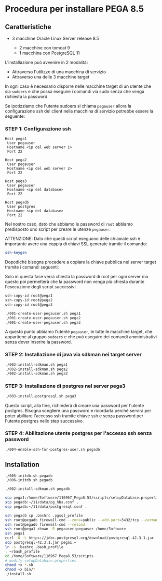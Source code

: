 # Procedura per installare PEGA 8.5

## Caratteristiche

  - 3 macchine Oracle Linux Server release 8.5

    - 2 macchine con tomcat 9
    - 1 macchina con PostgreSQL 11

L'installazione può avvenire in 2 modalità:

  - Attraverso l'utilizzo di una macchina di servizio
  - Attraverso una delle 3 macchine target

In ogni caso è necessario disporre nelle macchine target
di un utente che sia `sudoers` e che possa eseguire
i comandi via sudo senza che venga richiesta la password.

Se ipotizziamo che l'utente sudoers si chiama `pegauser`
allora la configurazione ssh del client nella macchina di servizio
potrebbe essere la seguente:

### STEP 1: Configurazione ssh

```ssh-config
Host pega1
 User pegauser
 Hostname <ip del web server 1>
 Port 22

Host pega2
 User pegauser
 Hostname <ip del web server 2>
 Port 22

Host pega3
 User pegauser
 Hostname <ip del database>
 Port 22

Host pegadb
 User postgres
 Hostname <ip del database>
 Port 22
```

Nel nostro caso, dato che abbiamo le password di `root`
abbiamo predisposto uno script per creare le utenze `pegauser`.

ATTENZIONE: Dato che questi script eseguono delle chiamate ssh
è importante avere una coppia di chiavi SSL generate tramite il comando:

```bash
ssh-keygen
```

Dopodiché bisogna procedere a copiare la chiave pubblica nei
server target tramite i comandi seguenti:

Solo in questa fase verrà chiesta la password di root per ogni
server ma questo poi permetterà che la password non venga più chiesta
durante l'esecuzione degli script successivi.

```bash
ssh-copy-id root@pega1
ssh-copy-id root@pega2
ssh-copy-id root@pega3
```

```bash
./001-create-user-pegauser.sh pega1
./001-create-user-pegauser.sh pega2
./001-create-user-pegauser.sh pega3
```

A questo punto abbiamo l'utente `pegauser`,
in tutte le macchine target,
che appartiene al gruppo `sudoers`
e che può eseguire dei comandi amministrativi
senza dover inserire la password.

### STEP 2: Installazione di java via sdkman nei target server

```bash
./002-install-sdkman.sh pega1
./002-install-sdkman.sh pega2
./002-install-sdkman.sh pega3
```

### STEP 3: Installazione di postgres nel server pega3

```bash
./003-install-postgresql.sh pega3
```

Questo script, alla fine, richiederà di creare una password per l'utente
postgres. Bisogna scegliere una password e ricordarla perché
servirà per poter abilitare l'accesso ssh tramite chiave ssh e senza password
per l'utente postgres nello step successivo.

### STEP 4: Abilitazione utente postgres per l'accesso ssh senza password

```bash
./004-enable-ssh-for-postgres-user.sh pegadb
```

## Installation

```bash
./005-initdb.sh pegadb
./006-initdb.sh pegadb

./002-install-sdkman.sh pegadb

scp pega1:/home/Software/116967_Pega8.53/scripts/setupDatabase.properties .
scp pegadb:~/11/data/pg_hba.conf .
scp pegadb:~/11/data/postgresql.conf .

ssh pegadb cp .bashrc .pgsql_profile
ssh root@pegadb firewall-cmd --zone=public --add-port=5432/tcp --permanent
ssh root@pegadb firewall-cmd --reload
ssh root@pega1 chown -R pegauser:pegauser /home/Software
ssh pega1
curl -O -L https://jdbc.postgresql.org/download/postgresql-42.3.1.jar
scp postgresql-42.3.1.jar pega1:~
ln -s .bashrc .bash_profile
. ~/bash_profile
cd /home/Software/116967_Pega8.53/scripts
# modify setupDatabase.properties
chmod +x *.sh
chmod +x bin/*
./install.sh
```

